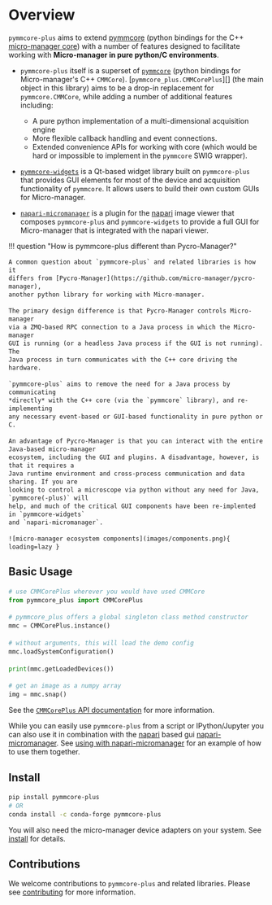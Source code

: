 # Overview

`pymmcore-plus` aims to extend
[pymmcore](https://github.com/micro-manager/pymmcore) (python bindings for the
C++ [micro-manager core](https://github.com/micro-manager/mmCoreAndDevices/))
with a number of features designed to facilitate working with **Micro-manager in
pure python/C environments**.

- `pymmcore-plus` itself is a superset of
  [`pymmcore`](https://github.com/micro-manager/pymmcore) (python bindings
  for Micro-manager's C++ `CMMCore`). [`pymmcore_plus.CMMCorePlus`][] (the main object in this library)
  aims to be a drop-in replacement for `pymmcore.CMMCore`, while adding a number
  of additional features including:

    - A pure python implementation of a multi-dimensional acquisition engine
    - More flexible callback handling and event connections.
    - Extended convenience APIs for working with core (which would be hard or
      impossible to implement in the `pymmcore` SWIG wrapper).

- [`pymmcore-widgets`](https://github.com/pymmcore-plus/pymmcore-widgets) is a
    Qt-based widget library built on `pymmcore-plus` that provides GUI elements for
    most of the device and acquisition functionality of `pymmcore`.  It
    allows users to build their own custom GUIs for Micro-manager.
- [`napari-micromanager`](https://github.com/pymmcore-plus/napari-micromanager)
    is a plugin for the [napari](https://napari.org/) image viewer that composes
    `pymmcore-plus` and `pymmcore-widgets` to provide a full GUI for
    Micro-manager that is integrated with the napari viewer.

!!! question "How is pymmcore-plus different than Pycro-Manager?"

    A common question about `pymmcore-plus` and related libraries is how it
    differs from [Pycro-Manager](https://github.com/micro-manager/pycro-manager),
    another python library for working with Micro-manager.

    The primary design difference is that Pycro-Manager controls Micro-manager
    via a ZMQ-based RPC connection to a Java process in which the Micro-manager
    GUI is running (or a headless Java process if the GUI is not running). The
    Java process in turn communicates with the C++ core driving the hardware.

    `pymmcore-plus` aims to remove the need for a Java process by communicating
    *directly* with the C++ core (via the `pymmcore` library), and re-implementing
    any necessary event-based or GUI-based functionality in pure python or C.

    An advantage of Pycro-Manager is that you can interact with the entire Java-based micro-manager
    ecosystem, including the GUI and plugins. A disadvantage, however, is that it requires a
    Java runtime environment and cross-process communication and data sharing. If you are
    looking to control a microscope via python without any need for Java, `pymmcore(-plus)` will
    help, and much of the critical GUI components have been re-implented in `pymmcore-widgets`
    and `napari-micromanager`.

    ![micro-manager ecosystem components](images/components.png){ loading=lazy }

## Basic Usage

```python
# use CMMCorePlus wherever you would have used CMMCore
from pymmcore_plus import CMMCorePlus

# pymmcore_plus offers a global singleton class method constructor
mmc = CMMCorePlus.instance()

# without arguments, this will load the demo config
mmc.loadSystemConfiguration()

print(mmc.getLoadedDevices())

# get an image as a numpy array
img = mmc.snap()
```

See the [`CMMCorePlus` API documentation](api/cmmcoreplus.md) for more information.

While you can easily use `pymmcore-plus` from a script or IPython/Jupyter you can
also use it in combination with the [napari](https://napari.org/) based gui
[napari-micromanager](https://github.com/pymmcore-plus/napari-micromanager#napari-micromanager).
See [using with napari-micromanager](examples/napari-micromanager) for an
example of how to use them together.

## Install

```bash
pip install pymmcore-plus
# OR
conda install -c conda-forge pymmcore-plus
```

You will also need the micro-manager device adapters on your system.
See [install](install) for details.

## Contributions

We welcome contributions to `pymmcore-plus` and related libraries.  Please see
[contributing](contributing) for more information.
